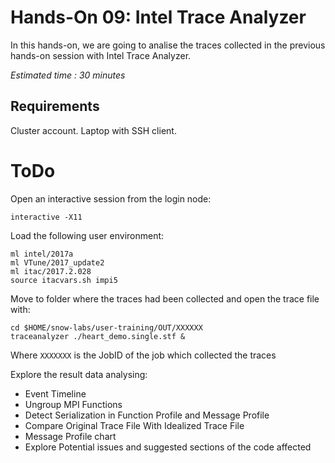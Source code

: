 <!--
Copyright (C) 2017 Jordi Blasco
Permission is granted to copy, distribute and/or modify this document
under the terms of the GNU Free Documentation License, Version 1.3
or any later version published by the Free Software Foundation;
with no Invariant Sections, no Front-Cover Texts, and no Back-Cover Texts.
A copy of the license is included in the section entitled "GNU
Free Documentation License".

HPCNow!, hereby disclaims all copyright interest in this document
`snow-labs' written by Jordi Blasco.
-->
# Hands-On 09: Intel Trace Analyzer

In this hands-on, we are going to analise the traces collected in the previous hands-on session with Intel Trace Analyzer.

*Estimated time : 30 minutes*

## Requirements
Cluster account.
Laptop with SSH client.

# ToDo
Open an interactive session from the login node:

```
interactive -X11
```

Load the following user environment:

```
ml intel/2017a
ml VTune/2017_update2
ml itac/2017.2.028
source itacvars.sh impi5
```

Move to folder where the traces had been collected and open the trace file with:

```
cd $HOME/snow-labs/user-training/OUT/XXXXXX
traceanalyzer ./heart_demo.single.stf &
```

Where ```XXXXXXX``` is the JobID of the job which collected the traces

Explore the result data analysing:
* Event Timeline
* Ungroup MPI Functions
* Detect Serialization in Function Profile and Message Profile
* Compare Original Trace File With Idealized Trace File
* Message Profile chart
* Explore Potential issues and suggested sections of the code affected
